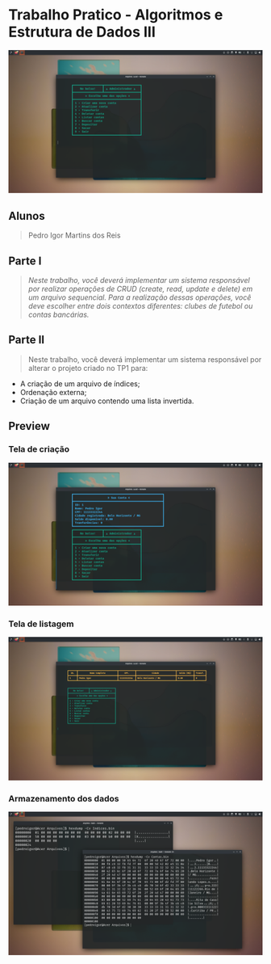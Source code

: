 # Trabalho Pratico - Algoritmos e Estrutura de Dados III

![Main](https://raw.githubusercontent.com/pigor12/tps-aedIII/main/Prints/Principal.png)

## Alunos
> Pedro Igor Martins dos Reis 

## Parte I
> *Neste trabalho, você deverá implementar um sistema responsável por realizar operações de
CRUD (create, read, update e delete) em um arquivo sequencial. Para a realização dessas
operações, você deve escolher entre dois contextos diferentes: clubes de futebol ou contas
bancárias.*

## Parte II
> Neste trabalho, você deverá implementar um sistema responsável por alterar o projeto criado
no TP1 para:
* A criação de um arquivo de índices;
* Ordenação externa;
* Criação de um arquivo contendo uma lista invertida.

## Preview
### Tela de criação
![Criar](https://raw.githubusercontent.com/pigor12/tps-aedIII/main/Prints/CriarConta.png)
### Tela de listagem
![Lista](https://raw.githubusercontent.com/pigor12/tps-aedIII/main/Prints/Listagem.png)
### Armazenamento dos dados
![Dados](https://raw.githubusercontent.com/pigor12/tps-aedIII/main/Prints/Binarios.png)
